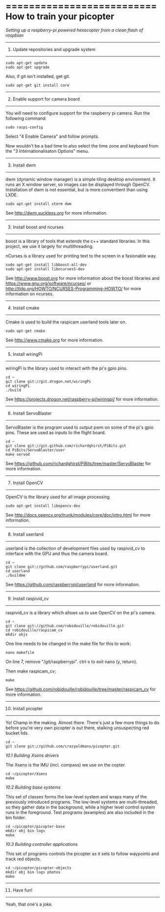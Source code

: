 ==========================
How to train your picopter
==========================

*Setting up a raspberry-pi powered hexacopter from a clean flash of raspbian*


---------------------------------------------
1.  Update repositories and upgrade system
---------------------------------------------

    sudo apt-get update
    sudo apt-get upgrade
    

Also, if git isn't installed, get git.

    sudo apt-get git install core


---------------------------------------------
2.  Enable support for camera board
---------------------------------------------

You will need to configure support for the raspberry pi camera.  Run the following command:

    sudo raspi-config

Select "4 Enable Camera" and follow prompts.

Now wouldn't be a bad time to also select the time zone and keyboard from the "3 Internationalisaton Options" menu.


---------------------------------------------
3.  Install dwm
---------------------------------------------

dwm (dynamic window manager) is a simple tiling desktop environment.  It runs an X window server, so images can be displayed through OpenCV.  Installation of dwm is not essential, but is more conventient than using LXDE.

    sudo apt-get install xterm dwm

See http://dwm.suckless.org for more information.


---------------------------------------------
3.  Install boost and ncurses
---------------------------------------------

boost is a library of tools that extends the c++ standard libraries.  In this project, we use it  largely for multithreading.

nCurses is a library used for printing text to the screen in a fasionable way.


    sudo apt-get install libboost-all-dev
    sudo apt-get install libncurses5-dev

See http://www.boost.org for more information about the boost libraries and https://www.gnu.org/software/ncurses/ or http://tldp.org/HOWTO/NCURSES-Programming-HOWTO/ for more information on ncurses.


---------------------------------------------
4.  Install cmake
---------------------------------------------

Cmake is used to build the raspicam userland tools later on.

    sudo apt-get cmake

See http://www.cmake.org for more information.


---------------------------------------------
5.  Install wiringPi
---------------------------------------------

wiringPi is the library used to interact with the pi's gpio pins.

    cd ~
    git clone git://git.drogon.net/wiringPi
    cd wiringPi
    ./build

See https://projects.drogon.net/raspberry-pi/wiringpi/ for more information.


---------------------------------------------
6.  Install ServoBlaster
---------------------------------------------

ServoBlaster is the program used to output pwm on some of the pi's gpio pins.  These are used as inputs to the flight board.

    cd ~
    git clone git://git.github.com/richardghirst/PiBits.git
    cd PiBits/ServoBlaster/user
    make servod

See https://github.com/richardghirst/PiBits/tree/master/ServoBlaster for more information.


---------------------------------------------
7.  Install OpenCV
---------------------------------------------

OpenCV is the library used for all image processing.

    sudo apt-get install libopencv-dev

See http://docs.opencv.org/trunk/modules/core/doc/intro.html for more information.


---------------------------------------------
8.  Install userland
---------------------------------------------

userland is the collection of development files used by raspivid_cv to interface with the GPU and thus the camera board.

    cd ~
    git clone git://github.com/raspberrypi/userland.git
    cd userland
    ./buildme

See https://github.com/raspberrypi/userland for more information.


---------------------------------------------
9.  Install raspivid_cv
---------------------------------------------

raspivid_cv is a library which allows us to use OpenCV on the pi's camera.

    cd ~
    git clone git://github.com/robidouille/robidouille.git
    cd robidouille/raspicam_cv
    mkdir objs

One line needs to be changed in the make file for this to work:

    nano makefile

On line 7, remove "/git/raspberrypi".  ctrl-x to exit nano (y, return).

Then make raspicam_cv;

    make


See https://github.com/robidouille/robidouille/tree/master/raspicam_cv for more information.


---------------------------------------------
10.  Install picopter
---------------------------------------------
Yo! Champ in the making.  Almost there.  There's just a few more things to do before you're very own picopter is out there, stalking unsuspecting red bucket lids.

    cd ~
    git clone git://github.com/crazyoldmans/picopter.git


*10.1   Building Xsens drivers*

The Xsens is the IMU (incl. compass) we use on the copter.

    cd ~/picopter/Xsens
    make


*10.2   Building base systems*

This set of classes forms the low-level system and wraps many of the previously introduced programs.  The low-level systems are multi-threaded, so they gather data in the background, while a higher level control system runs in the foreground.  Test programs (examples) are also included in the bin folder.

    cd ~/picopter/picopter-base
    mkdir obj bin logs
    make


*10.3   Building controller applications*

This set of programs controls the picopter as it sets to follow waypoints and track red objects.

    cd ~/picopter/picopter-objects
    mkdir obj bin logs photos
    make
    

---------------------------------------------
11.  Have fun!
---------------------------------------------

Yeah, that one's a joke.


